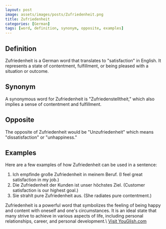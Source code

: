 ```yaml
---
layout: post
image: assets/images/posts/Zufriedenheit.png
title: Zufriedenheit
categories: [German]
tags: [word, definition, synonym, opposite, examples]
---
```


## Definition

Zufriedenheit is a German word that translates to "satisfaction" in English. It represents a state of contentment, fulfillment, or being pleased with a situation or outcome.

## Synonym

A synonymous word for Zufriedenheit is "Zufriedenstelltheit," which also implies a sense of contentment and fulfillment.

## Opposite

The opposite of Zufriedenheit would be "Unzufriedenheit" which means "dissatisfaction" or "unhappiness."

## Examples

Here are a few examples of how Zufriedenheit can be used in a sentence:

1. Ich empfinde große Zufriedenheit in meinem Beruf. (I feel great satisfaction in my job.)
2. Die Zufriedenheit der Kunden ist unser höchstes Ziel. (Customer satisfaction is our highest goal.)
3. Sie strahlt pure Zufriedenheit aus. (She radiates pure contentment.)

Zufriedenheit is a powerful word that symbolizes the feeling of being happy and content with oneself and one's circumstances. It is an ideal state that many strive to achieve in various aspects of life, including personal relationships, career, and personal development.\ <a id="yg-widget-0" class="youglish-widget" data-query="Zufriedenheit" data-lang="german" data-components="8412" data-auto-start="0" data-bkg-color="theme_light" data-title="How%20to%20pronounce%20Zufriedenheit%20in%20German"  rel="nofollow" href="https://youglish.com">Visit YouGlish.com</a><script async src="https://youglish.com/public/emb/widget.js" charset="utf-8"></script>